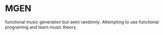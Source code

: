 # MGEN
functional music generation but semi randomly. Attempting to use functional programing and learn music theory.
